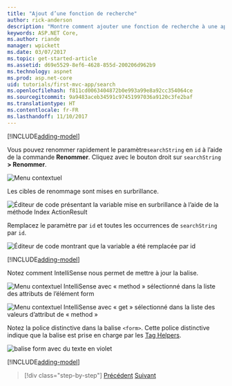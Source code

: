 ```yaml
---
title: "Ajout d’une fonction de recherche"
author: rick-anderson
description: "Montre comment ajouter une fonction de recherche à une application ASP.NET MVC simple"
keywords: ASP.NET Core,
ms.author: riande
manager: wpickett
ms.date: 03/07/2017
ms.topic: get-started-article
ms.assetid: d69e5529-8ef6-4628-855d-200206d962b9
ms.technology: aspnet
ms.prod: asp.net-core
uid: tutorials/first-mvc-app/search
ms.openlocfilehash: f811cd0063404872b0e993a99e8a92cc354064ce
ms.sourcegitcommit: 9a9483aceb34591c97451997036a9120c3fe2baf
ms.translationtype: HT
ms.contentlocale: fr-FR
ms.lasthandoff: 11/10/2017
---
```

[!INCLUDE[adding-model](../../includes/mvc-intro/search1.md)]

Vous pouvez renommer rapidement le paramètre`searchString` en `id` à l’aide de la commande **Renommer**. Cliquez avec le bouton droit sur `searchString` **> Renommer**.

![Menu contextuel](search/_static/rename.png)

Les cibles de renommage sont mises en surbrillance.

![Éditeur de code présentant la variable mise en surbrillance à l’aide de la méthode Index ActionResult](search/_static/rename2.png)

Remplacez le paramètre par `id` et toutes les occurrences de `searchString` par `id`.

![Éditeur de code montrant que la variable a été remplacée par id](search/_static/rename3.png)

[!INCLUDE[adding-model](../../includes/mvc-intro/search2.md)]

Notez comment IntelliSense nous permet de mettre à jour la balise.

![Menu contextuel IntelliSense avec « method » sélectionné dans la liste des attributs de l’élément form](search/_static/int_m.png)

![Menu contextuel IntelliSense avec « get » sélectionné dans la liste des valeurs d’attribut de « method »](search/_static/int_get.png)

Notez la police distinctive dans la balise `<form>`. Cette police distinctive indique que la balise est prise en charge par les [Tag Helpers](../../mvc/views/tag-helpers/intro.md).

![balise form avec du texte en violet](search/_static/th_font.png)

[!INCLUDE[adding-model](../../includes/mvc-intro/search3.md)]

>[!div class="step-by-step"]
[Précédent](controller-methods-views.md)
[Suivant](new-field.md)  
